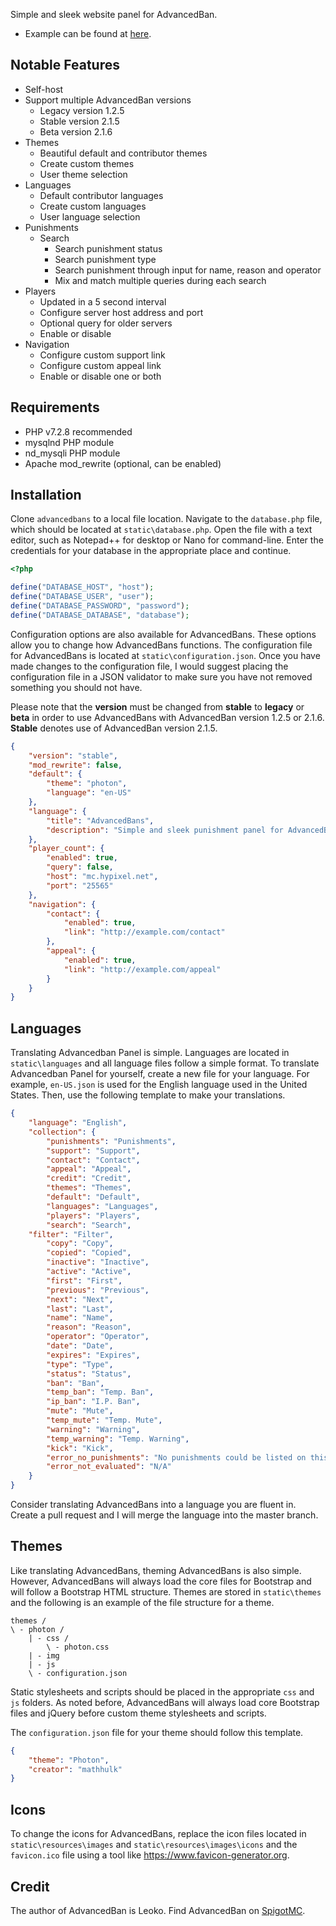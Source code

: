 Simple and sleek website panel for AdvancedBan.
* Example can be found at [here](https://mathhulk.me/advancedbans/example).

## Notable Features
* Self-host
* Support multiple AdvancedBan versions
  * Legacy version 1.2.5
  * Stable version 2.1.5
  * Beta version 2.1.6
* Themes
  * Beautiful default and contributor themes
  * Create custom themes
  * User theme selection
* Languages
  * Default contributor languages
  * Create custom languages
  * User language selection
* Punishments
  * Search
    * Search punishment status
    * Search punishment type
    * Search punishment through input for name, reason and operator
    * Mix and match multiple queries during each search
* Players
  * Updated in a 5 second interval
  * Configure server host address and port
  * Optional query for older servers
  * Enable or disable
* Navigation
  * Configure custom support link
  * Configure custom appeal link
  * Enable or disable one or both

## Requirements
* PHP v7.2.8 recommended
* mysqlnd PHP module
* nd_mysqli PHP module
* Apache mod_rewrite (optional, can be enabled)

## Installation
Clone `advancedbans` to a local file location. Navigate to the `database.php` file, which should be located at `static\database.php`. Open the file with a text editor, such as Notepad++ for desktop or Nano for command-line. Enter the credentials for your database in the appropriate place and continue.
```php
<?php

define("DATABASE_HOST", "host");
define("DATABASE_USER", "user");
define("DATABASE_PASSWORD", "password");
define("DATABASE_DATABASE", "database");
```

Configuration options are also available for AdvancedBans. These options allow you to change how AdvancedBans functions. The configuration file for AdvancedBans is located at `static\configuration.json`. Once you have made changes to the configuration file, I would suggest placing the configuration file in a JSON validator to make sure you have not removed something you should not have.

Please note that the **version** must be changed from **stable** to **legacy** or **beta** in order to use AdvancedBans with AdvancedBan version 1.2.5 or 2.1.6. **Stable** denotes use of AdvancedBan version 2.1.5.
```json
{
    "version": "stable",
    "mod_rewrite": false,
    "default": {
        "theme": "photon",
        "language": "en-US"
    },
    "language": {
        "title": "AdvancedBans",
        "description": "Simple and sleek punishment panel for AdvancedBan."
    },
    "player_count": {
        "enabled": true,
        "query": false,
        "host": "mc.hypixel.net",
        "port": "25565"
    },
    "navigation": {
        "contact": {
            "enabled": true,
            "link": "http://example.com/contact"
        },
        "appeal": {
            "enabled": true,
            "link": "http://example.com/appeal"
        }
    }
}
```

## Languages
Translating Advancedban Panel is simple. Languages are located in `static\languages` and all language files follow a simple format. To translate Advancedban Panel for yourself, create a new file for your language. For example, `en-US.json` is used for the English language used in the United States. Then, use the following template to make your translations.
```json
{
	"language": "English",
	"collection": {
		"punishments": "Punishments",
		"support": "Support",
		"contact": "Contact",
		"appeal": "Appeal",
		"credit": "Credit",
		"themes": "Themes",
		"default": "Default",
		"languages": "Languages",
		"players": "Players",
		"search": "Search",
    "filter": "Filter",
		"copy": "Copy",
		"copied": "Copied",
		"inactive": "Inactive",
		"active": "Active",
		"first": "First",
		"previous": "Previous",
		"next": "Next",
		"last": "Last",
		"name": "Name",
		"reason": "Reason",
		"operator": "Operator",
		"date": "Date",
		"expires": "Expires",
		"type": "Type",
		"status": "Status",
		"ban": "Ban",
		"temp_ban": "Temp. Ban",
		"ip_ban": "I.P. Ban",
		"mute": "Mute",
		"temp_mute": "Temp. Mute",
		"warning": "Warning",
		"temp_warning": "Temp. Warning",
		"kick": "Kick",
		"error_no_punishments": "No punishments could be listed on this page",
		"error_not_evaluated": "N/A"
	}
}
```
Consider translating AdvancedBans into a language you are fluent in. Create a pull request and I will merge the language into the master branch.

## Themes
Like translating AdvancedBans, theming AdvancedBans is also simple. However, AdvancedBans will always load the core files for Bootstrap and will follow a Bootstrap HTML structure. Themes are stored in `static\themes` and the following is an example of the file structure for a theme.
```
themes /
\ - photon /
    | - css /
        \ - photon.css
    | - img
    | - js
    \ - configuration.json
```
Static stylesheets and scripts should be placed in the appropriate `css` and `js` folders. As noted before, AdvancedBans will always load core Bootstrap files and jQuery before custom theme stylesheets and scripts.

The `configuration.json` file for your theme should follow this template.
```json
{
	"theme": "Photon",
	"creator": "mathhulk"
}
```

## Icons
To change the icons for AdvancedBans, replace the icon files located in `static\resources\images` and `static\resources\images\icons` and the `favicon.ico` file using a tool like https://www.favicon-generator.org.

## Credit
The author of AdvancedBan is Leoko. Find AdvancedBan on [SpigotMC](https://www.spigotmc.org/resources/advancedban.8695/).